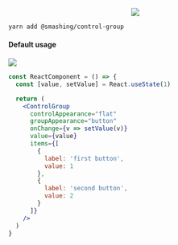 <p align="center">
  <img src="https://i.imgur.com/Ud8aAT5.png" />
</p>

```sh
yarn add @smashing/control-group
```

#### Default usage

![](https://i.imgur.com/Ud8aAT5.png)

```jsx
const ReactComponent = () => {
  const [value, setValue] = React.useState(1)

  return (
    <ControlGroup
      controlAppearance="flat"
      groupAppearance="button"
      onChange={v => setValue(v)}
      value={value}
      items={[
        {
          label: 'first button',
          value: 1
        },
        {
          label: 'second button',
          value: 2
        }
      ]}
    />
  )
}
```

